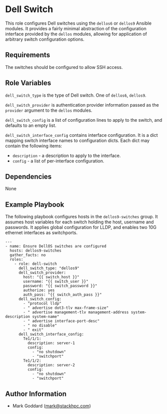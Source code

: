 Dell Switch
===========

This role configures Dell switches using the `dellos6` or `dellos9` Ansible
modules.  It provides a fairly minimal abstraction of the configuration
interface provided by the `dellos` modules, allowing for application of
arbitrary switch configuration options.

Requirements
------------

The switches should be configured to allow SSH access.

Role Variables
--------------

`dell_switch_type` is the type of Dell switch. One of `dellos6`, `dellos9`.

`dell_switch_provider` is authentication provider information passed as the
`provider` argument to the `dellos` modules.

`dell_switch_config` is a list of configuration lines to apply to the switch,
and defaults to an empty list.

`dell_switch_interface_config` contains interface configuration. It is a dict
mapping switch interface names to configuration dicts. Each dict may contain
the following items:

- `description` - a description to apply to the interface.
- `config` - a list of per-interface configuration.

Dependencies
------------

None

Example Playbook
----------------

The following playbook configures hosts in the `dellos9-switches` group.
It assumes host variables for each switch holding the host, username and
passwords.  It applies global configuration for LLDP, and enables two
10G ethernet interfaces as switchports.

    ---
    - name: Ensure DellOS switches are configured
      hosts: dellos9-switches
      gather_facts: no
      roles:
        - role: dell-switch
          dell_switch_type: "dellos9"
          dell_switch_provider:
            host: "{{ switch_host }}"
            username: "{{ switch_user }}"
            password: "{{ switch_password }}"
            authorize: yes
            auth_pass: "{{ switch_auth_pass }}"
          dell_switch_config:
            - "protocol lldp"
            - " advertise dot3-tlv max-frame-size"
            - " advertise management-tlv management-address system-description system-name"
            - " advertise interface-port-desc"
            - " no disable"
            - " exit"
          dell_switch_interface_config:
            Te1/1/1:
              description: server-1
              config:
                - "no shutdown"
                - "switchport"
            Te1/1/2:
              description: server-2
              config:
                - "no shutdown"
                - "switchport"

Author Information
------------------

- Mark Goddard (<mark@stackhpc.com>)
